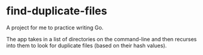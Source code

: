 find-duplicate-files
====================
A project for me to practice writing Go.

The app takes in a list of directories on the command-line and then recurses
into them to look for duplicate files (based on their hash values).
